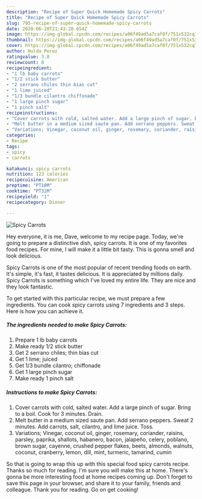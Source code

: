 ```yaml
---
description: "Recipe of Super Quick Homemade Spicy Carrots"
title: "Recipe of Super Quick Homemade Spicy Carrots"
slug: 795-recipe-of-super-quick-homemade-spicy-carrots
date: 2020-06-20T21:43:28.654Z
image: https://img-global.cpcdn.com/recipes/a06f49ad5a7caf0f/751x532cq70/spicy-carrots-recipe-main-photo.jpg
thumbnail: https://img-global.cpcdn.com/recipes/a06f49ad5a7caf0f/751x532cq70/spicy-carrots-recipe-main-photo.jpg
cover: https://img-global.cpcdn.com/recipes/a06f49ad5a7caf0f/751x532cq70/spicy-carrots-recipe-main-photo.jpg
author: Hulda Perez
ratingvalue: 3.8
reviewcount: 8
recipeingredient:
- "1 lb baby carrots"
- "1/2 stick butter"
- "2 serrano chiles thin bias cut"
- "1 lime juiced"
- "1/3 bundle cilantro chiffonade"
- "1 large pinch sugar"
- "1 pinch salt"
recipeinstructions:
- "Cover carrots with cold, salted water. Add a large pinch of sugar. Bring to a boil. Cook for 3 minutes. Drain."
- "Melt butter in a medium sized saute pan. Add serrano peppers. Sweat 2 minutes. Add carrots, salt, cilantro, and lime juice. Toss."
- "Variations; Vinegar, coconut oil, ginger, rosemary, coriander, raisins, parsley, paprika, shallots, habanero, bacon, jalapeño, celery, poblano, brown sugar, cayenne, crushed pepper flakes, beets, almonds, walnuts, coconut, cranberry, lemon, dill, mint, turmeric, tamarind, cumin"
categories:
- Recipe
tags:
- spicy
- carrots

katakunci: spicy carrots 
nutrition: 123 calories
recipecuisine: American
preptime: "PT10M"
cooktime: "PT32M"
recipeyield: "1"
recipecategory: Dinner

---
```



![Spicy Carrots](https://img-global.cpcdn.com/recipes/a06f49ad5a7caf0f/751x532cq70/spicy-carrots-recipe-main-photo.jpg)

Hey everyone, it is me, Dave, welcome to my recipe page. Today, we're going to prepare a distinctive dish, spicy carrots. It is one of my favorites food recipes. For mine, I will make it a little bit tasty. This is gonna smell and look delicious.

Spicy Carrots is one of the most popular of recent trending foods on earth. It's simple, it's fast, it tastes delicious. It is appreciated by millions daily. Spicy Carrots is something which I've loved my entire life. They are nice and they look fantastic.




To get started with this particular recipe, we must prepare a few ingredients. You can cook spicy carrots using 7 ingredients and 3 steps. Here is how you can achieve it.

<!--inarticleads1-->

##### The ingredients needed to make Spicy Carrots:

1. Prepare 1 lb baby carrots
1. Make ready 1/2 stick butter
1. Get 2 serrano chiles; thin bias cut
1. Get 1 lime; juiced
1. Get 1/3 bundle cilantro; chiffonade
1. Get 1 large pinch sugar
1. Make ready 1 pinch salt




<!--inarticleads2-->

##### Instructions to make Spicy Carrots:

1. Cover carrots with cold, salted water. Add a large pinch of sugar. Bring to a boil. Cook for 3 minutes. Drain.
1. Melt butter in a medium sized saute pan. Add serrano peppers. Sweat 2 minutes. Add carrots, salt, cilantro, and lime juice. Toss.
1. Variations; Vinegar, coconut oil, ginger, rosemary, coriander, raisins, parsley, paprika, shallots, habanero, bacon, jalapeño, celery, poblano, brown sugar, cayenne, crushed pepper flakes, beets, almonds, walnuts, coconut, cranberry, lemon, dill, mint, turmeric, tamarind, cumin




So that is going to wrap this up with this special food spicy carrots recipe. Thanks so much for reading. I'm sure you will make this at home. There's gonna be more interesting food at home recipes coming up. Don't forget to save this page in your browser, and share it to your family, friends and colleague. Thank you for reading. Go on get cooking!

